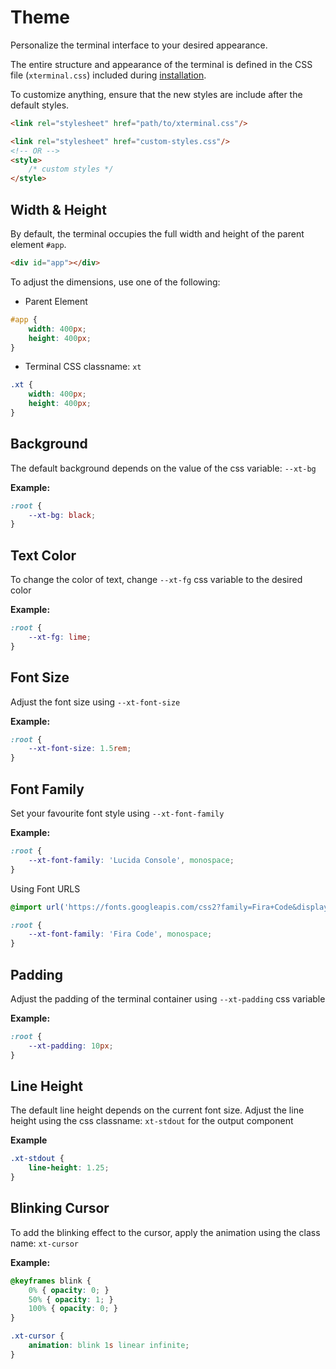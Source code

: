 # Theme

Personalize the terminal interface to your desired appearance.

The entire structure and appearance of the terminal is defined in the CSS file (`xterminal.css`) included during [installation](./installation.md#installation).

To customize anything, ensure that the new styles are include after the default styles.

```html
<link rel="stylesheet" href="path/to/xterminal.css"/>

<link rel="stylesheet" href="custom-styles.css"/>
<!-- OR -->
<style>
    /* custom styles */
</style>
```

## Width & Height

By default, the terminal occupies the full width and height of the parent element `#app`.

```html
<div id="app"></div>
```

To adjust the dimensions, use one of the following:

- Parent Element

```css
#app {
    width: 400px;
    height: 400px;
}
```

- Terminal CSS classname: `xt`

```css
.xt {
    width: 400px;
    height: 400px;
}
```

## Background

The default background depends on the value of the css variable: `--xt-bg`

**Example:**

```css
:root {
    --xt-bg: black;
}
```

## Text Color

To change the color of text, change `--xt-fg` css variable to the desired color

**Example:**

```css
:root {
    --xt-fg: lime;
}
```

## Font Size

Adjust the font size using `--xt-font-size` 

**Example:**

```css
:root {
    --xt-font-size: 1.5rem;
}
```

## Font Family

Set your favourite font style using `--xt-font-family`

**Example:**

```css
:root {
    --xt-font-family: 'Lucida Console', monospace;
}
```

Using Font URLS

```css
@import url('https://fonts.googleapis.com/css2?family=Fira+Code&display=swap');

:root {
    --xt-font-family: 'Fira Code', monospace;
}
```

## Padding

Adjust the padding of the terminal container using `--xt-padding` css variable

**Example:**

```css
:root {
    --xt-padding: 10px;
}
```

## Line Height

The default line height depends on the current font size. Adjust the line height using the css classname: `xt-stdout` for the output component 

**Example**

```css
.xt-stdout {
    line-height: 1.25;
}
```

## Blinking Cursor

To add the blinking effect to the cursor, apply the animation using the class name: `xt-cursor`

**Example:**

```css
@keyframes blink {
    0% { opacity: 0; }
    50% { opacity: 1; }
    100% { opacity: 0; }
}

.xt-cursor {
    animation: blink 1s linear infinite;
}
```